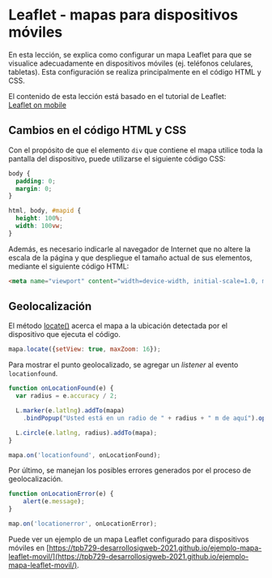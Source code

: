 # Leaflet - mapas para dispositivos móviles
En esta lección, se explica como configurar un mapa Leaflet para que se visualice adecuadamente en dispositivos móviles (ej. teléfonos celulares, tabletas). Esta configuración se realiza principalmente en el código HTML y CSS.

El contenido de esta lección está basado en el tutorial de Leaflet:  
[Leaflet on mobile](https://leafletjs.com/examples/mobile/)

## Cambios en el código HTML y CSS
Con el propósito de que el elemento ```div``` que contiene el mapa utilice toda la pantalla del dispositivo, puede utilizarse el siguiente código CSS:

```css
body {
  padding: 0;
  margin: 0;
}

html, body, #mapid {
  height: 100%;
  width: 100vw;
}
```

Además, es necesario indicarle al navegador de Internet que no altere la escala de la página y que despliegue el tamaño actual de sus elementos, mediante el siguiente código HTML:

```html
<meta name="viewport" content="width=device-width, initial-scale=1.0, maximum-scale=1.0, user-scalable=no" />
```

## Geolocalización
El método [locate()](https://leafletjs.com/reference-1.7.1.html#map-locate) acerca el mapa a la ubicación detectada por el dispositivo que ejecuta el código.

```javascript
mapa.locate({setView: true, maxZoom: 16});
```

Para mostrar el punto geolocalizado, se agregar un *listener* al evento ```locationfound```.

```javascript
function onLocationFound(e) {
  var radius = e.accuracy / 2;

  L.marker(e.latlng).addTo(mapa)
    .bindPopup("Usted está en un radio de " + radius + " m de aquí").openPopup();

  L.circle(e.latlng, radius).addTo(mapa);
}

mapa.on('locationfound', onLocationFound);  
```

Por último, se manejan los posibles errores generados por el proceso de geolocalización.

```javascript
function onLocationError(e) {
    alert(e.message);
}

map.on('locationerror', onLocationError);
```

Puede ver un ejemplo de un mapa Leaflet configurado para dispositivos móviles en [https://tpb729-desarrollosigweb-2021.github.io/ejemplo-mapa-leaflet-movil/](https://tpb729-desarrollosigweb-2021.github.io/ejemplo-mapa-leaflet-movil/).
